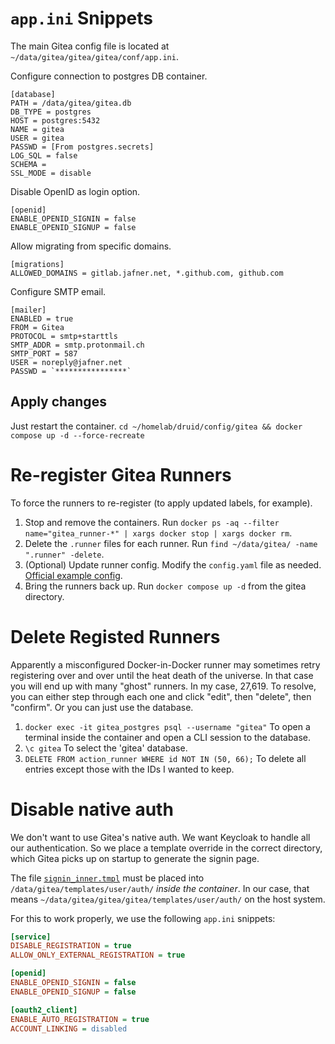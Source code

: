 # `app.ini` Snippets 
The main Gitea config file is located at `~/data/gitea/gitea/gitea/conf/app.ini`.

Configure connection to postgres DB container.
```
[database]
PATH = /data/gitea/gitea.db
DB_TYPE = postgres
HOST = postgres:5432
NAME = gitea
USER = gitea
PASSWD = [From postgres.secrets]
LOG_SQL = false
SCHEMA = 
SSL_MODE = disable
```

Disable OpenID as login option.
```
[openid]
ENABLE_OPENID_SIGNIN = false
ENABLE_OPENID_SIGNUP = false
```

Allow migrating from specific domains.
```
[migrations]
ALLOWED_DOMAINS = gitlab.jafner.net, *.github.com, github.com
```

Configure SMTP email.
```
[mailer]
ENABLED = true
FROM = Gitea
PROTOCOL = smtp+starttls
SMTP_ADDR = smtp.protonmail.ch
SMTP_PORT = 587
USER = noreply@jafner.net
PASSWD = `****************`
```

## Apply changes
Just restart the container.
`cd ~/homelab/druid/config/gitea && docker compose up -d --force-recreate`


# Re-register Gitea Runners
To force the runners to re-register (to apply updated labels, for example).

1. Stop and remove the containers. Run `docker ps -aq --filter name="gitea_runner-*" | xargs docker stop | xargs docker rm`. 
2. Delete the `.runner` files for each runner. Run `find ~/data/gitea/ -name ".runner" -delete`.
3. (Optional) Update runner config. Modify the `config.yaml` file as needed. [Official example config](https://gitea.com/gitea/act_runner/src/branch/main/internal/pkg/config/config.example.yaml).
4. Bring the runners back up. Run `docker compose up -d` from the gitea directory. 

# Delete Registed Runners
Apparently a misconfigured Docker-in-Docker runner may sometimes retry registering over and over until the heat death of the universe. In that case you will end up with many "ghost" runners. In my case, 27,619. To resolve, you can either step through each one and click "edit", then "delete", then "confirm". Or you can just use the database. 

1. `docker exec -it gitea_postgres psql --username "gitea"` To open a terminal inside the container and open a CLI session to the database.
2. `\c gitea` To select the 'gitea' database.
3. `DELETE FROM action_runner WHERE id NOT IN (50, 66);` To delete all entries except those with the IDs I wanted to keep.

# Disable native auth
We don't want to use Gitea's native auth. We want Keycloak to handle all our authentication. So we place a template override in the correct directory, which Gitea picks up on startup to generate the signin page. 

The file [`signin_inner.tmpl`](signin_inner.tmpl) must be placed into `/data/gitea/templates/user/auth/` *inside the container*. In our case, that means `~/data/gitea/gitea/gitea/templates/user/auth/` on the host system. 

For this to work properly, we use the following `app.ini` snippets:

```ini
[service]
DISABLE_REGISTRATION = true
ALLOW_ONLY_EXTERNAL_REGISTRATION = true

[openid]
ENABLE_OPENID_SIGNIN = false
ENABLE_OPENID_SIGNUP = false

[oauth2_client]
ENABLE_AUTO_REGISTRATION = true
ACCOUNT_LINKING = disabled
```